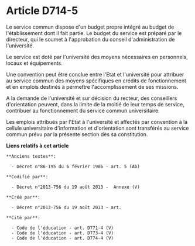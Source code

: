 # Article D714-5

Le service commun dispose d'un budget propre intégré au budget de l'établissement dont il fait partie. Le budget du service
est préparé par le directeur, qui le soumet à l'approbation du conseil d'administration de l'université.

Le service est doté par l'université des moyens nécessaires en personnels, locaux et équipements.

Une convention peut être conclue entre l'Etat et l'université pour attribuer au service commun des moyens spécifiques en
crédits de fonctionnement et en emplois destinés à permettre l'accomplissement de ses missions.

A la demande de l'université et sur décision du recteur, des conseillers d'orientation peuvent, dans la limite de la moitié
de leur temps de service, contribuer au fonctionnement du service commun universitaire.

Les emplois attribués par l'Etat à l'université et affectés par convention à la cellule universitaire d'information et
d'orientation sont transférés au service commun prévu par la présente section dès sa constitution.

**Liens relatifs à cet article**

	**Anciens textes**:

	  - Décret n°86-195 du 6 février 1986 - art. 5 (Ab)

	**Codifié par**:

	  - Décret n°2013-756 du 19 août 2013 -  Annexe (V)

	**Créé par**:

	  - Décret n°2013-756 du 19 août 2013 - art.

	**Cité par**:

	  - Code de l'éducation - art. D771-4 (V)
	  - Code de l'éducation - art. D773-4 (V)
	  - Code de l'éducation - art. D774-4 (V)
